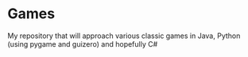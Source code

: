 # Games
 
My repository that will approach various classic games in Java, Python (using pygame and guizero) and hopefully C#
